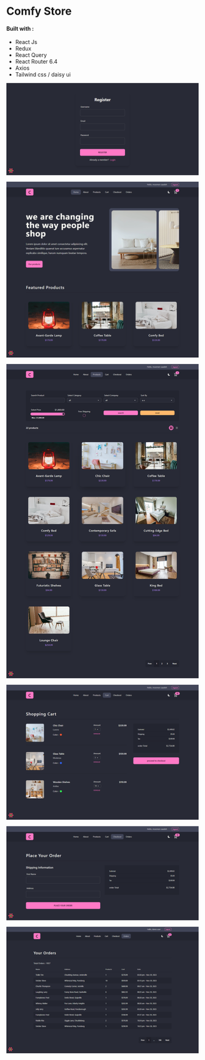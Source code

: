 <h1>Comfy Store</h1>
<h4>Built with :</h4>


<ul>
  <li>React Js</li>
  <li>Redux</li>
  <li>React Query</li>
  <li>React Router 6.4</li>
  <li>Axios</li>
  <li>Tailwind css / daisy ui</li>
  
</ul>

![alt text](https://github.com/Moemen12/comfy_Store/blob/main/project_images/register.png)

![alt text](https://github.com/Moemen12/comfy_Store/blob/main/project_images/main.png)

![alt text](https://github.com/Moemen12/comfy_Store/blob/main/project_images/products.png)

![alt text](https://github.com/Moemen12/comfy_Store/blob/main/project_images/card.png)

![alt text](https://github.com/Moemen12/comfy_Store/blob/main/project_images/checkout.png)

![alt text](https://github.com/Moemen12/comfy_Store/blob/main/project_images/orders.png)


